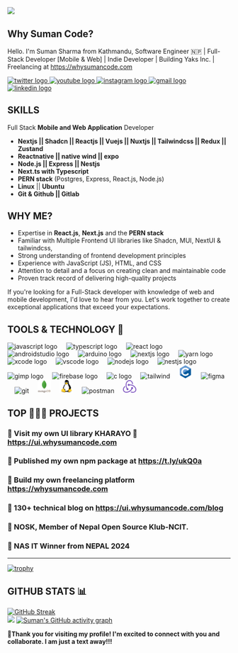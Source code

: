 [![](https://visitcount.itsvg.in/api?id=iam8uman&icon=0&color=0)](https://visitcount.itsvg.in)
## Why Suman Code?

Hello. I'm Suman Sharma from Kathmandu, Software Engineer 🇳🇵 | Full-Stack Developer [Mobile & Web] | Indie Developer | Building Yaks Inc. | Freelancing at https://whysumancode.com 

<div align="left">
  <a href="https://twitter.com/iam8uman" target="_blank">
    <img src="https://img.shields.io/static/v1?message=Twitter&logo=twitter&label=&color=1DA1F2&logoColor=white&labelColor=&style=for-the-badge" height="35" alt="twitter logo"  />
  </a>
  <a href="https://www.youtube.com/@whysumancode" target="_blank">
    <img src="https://img.shields.io/static/v1?message=Youtube&logo=youtube&label=&color=FF0000&logoColor=white&labelColor=&style=for-the-badge" height="35" alt="youtube logo"  />
  </a>
  <a href="https://www.instagram.com/_sumanifest/" target="_blank">
    <img src="https://img.shields.io/static/v1?message=Instagram&logo=instagram&label=&color=E4405F&logoColor=white&labelColor=&style=for-the-badge" height="35" alt="instagram logo"  />
  </a>
  <a href="code.sumansharma@gmail.com" target="_blank">
    <img src="https://img.shields.io/static/v1?message=Gmail&logo=gmail&label=&color=D14836&logoColor=white&labelColor=&style=for-the-badge" height="35" alt="gmail logo"  />
  </a>
  <a href="https://www.linkedin.com/in/iam8uman/" target="_blank">
    <img src="https://img.shields.io/static/v1?message=LinkedIn&logo=linkedin&label=&color=0077B5&logoColor=white&labelColor=&style=for-the-badge" height="35" alt="linkedin logo"  />
  </a>
</div>



<h2 align="left">SKILLS</h2>

Full Stack **Mobile and Web Application** Developer
- **Nextjs || Shadcn || Reactjs || Vuejs || Nuxtjs || Tailwindcss || Redux || Zustand**
- **Reactnative || native wind || expo**
- **Node.js || Express || Nestjs**
- **Next.ts with Typescript**
- **PERN stack** (Postgres, Express, React.js, Node.js)
- **Linux** || **Ubuntu**
- **Git & Github || Gitlab**


## WHY ME?
- Expertise in **React.js**, **Next.js** and the **PERN stack**
- Familiar with Multiple Frontend UI libraries like Shadcn, MUI, NextUI & tailwindcss,
- Strong understanding of frontend development principles
- Experience with JavaScript (JS), HTML, and CSS
- Attention to detail and a focus on creating clean and maintainable code
- Proven track record of delivering high-quality projects

If you're looking for a Full-Stack developer with knowledge of web and mobile development, I'd love to hear from you. Let's work together to create exceptional applications that exceed your expectations.

## TOOLS & TECHNOLOGY 📀

<div align="left">
  <img src="https://cdn.jsdelivr.net/gh/devicons/devicon/icons/javascript/javascript-original.svg" height="30" alt="javascript logo"  />
  <img width="12" />
  <img src="https://cdn.jsdelivr.net/gh/devicons/devicon/icons/typescript/typescript-original.svg" height="30" alt="typescript logo"  />
  <img width="12" />
  <img src="https://cdn.jsdelivr.net/gh/devicons/devicon/icons/react/react-original.svg" height="30" alt="react logo"  />
  <img width="12" />
  <img src="https://cdn.jsdelivr.net/gh/devicons/devicon/icons/androidstudio/androidstudio-original.svg" height="30" alt="androidstudio logo"  />
  <img width="12" />
  <img src="https://cdn.jsdelivr.net/gh/devicons/devicon/icons/arduino/arduino-original.svg" height="30" alt="arduino logo"  />
  <img width="12" />
  <img src="https://cdn.jsdelivr.net/gh/devicons/devicon/icons/nextjs/nextjs-original.svg" height="30" alt="nextjs logo"  />
  <img width="12" />
  <img src="https://cdn.jsdelivr.net/gh/devicons/devicon/icons/yarn/yarn-original.svg" height="30" alt="yarn logo"  />
  <img width="12" />
  <img src="https://cdn.jsdelivr.net/gh/devicons/devicon/icons/xcode/xcode-original.svg" height="30" alt="xcode logo"  />
  <img width="12" />
  <img src="https://cdn.jsdelivr.net/gh/devicons/devicon/icons/vscode/vscode-original.svg" height="30" alt="vscode logo"  />
  <img width="12" />
  <img src="https://cdn.jsdelivr.net/gh/devicons/devicon/icons/nodejs/nodejs-original.svg" height="30" alt="nodejs logo"  />
  <img width="12" />
  <img src="https://cdn.jsdelivr.net/gh/devicons/devicon/icons/nestjs/nestjs-original.svg" height="30" alt="nestjs logo"  />
  <img width="12" />
  <img src="https://cdn.jsdelivr.net/gh/devicons/devicon/icons/gimp/gimp-original.svg" height="30" alt="gimp logo"  />
  <img width="12" />
  <img src="https://cdn.jsdelivr.net/gh/devicons/devicon/icons/firebase/firebase-plain.svg" height="30" alt="firebase logo"  />
  <img width="12" />
  <img src="https://cdn.jsdelivr.net/gh/devicons/devicon/icons/c/c-original.svg" height="30" alt="c logo"  />
  <img width="12" />
  <img src="https://www.vectorlogo.zone/logos/tailwindcss/tailwindcss-icon.svg" alt="tailwind" width="30" height="30"/>
  <img width="12" />
  <img src="https://raw.githubusercontent.com/devicons/devicon/master/icons/c/c-original.svg" alt="c" width="30" height="30"/>
  <img width="12" />
  <img src="https://www.vectorlogo.zone/logos/figma/figma-icon.svg" alt="figma" width="30" height="30"/>
  <img width="12" />
  <img src="https://www.vectorlogo.zone/logos/git-scm/git-scm-icon.svg" alt="git" width="30" height="30"/>
  <img width="12" />
  <img src="https://raw.githubusercontent.com/devicons/devicon/master/icons/mongodb/mongodb-original-wordmark.svg" alt="mongodb" width="30" height="30"/> 
  <img width="12" />
  <img src="https://raw.githubusercontent.com/devicons/devicon/master/icons/linux/linux-original.svg" alt="linux" width="30" height="30"/>
  <img width="12" />
  <img src="https://www.vectorlogo.zone/logos/getpostman/getpostman-icon.svg" alt="postman" width="30" height="30"/> 
  <img width="12" />
  <img src="https://raw.githubusercontent.com/devicons/devicon/master/icons/redux/redux-original.svg" alt="redux" width="30" height="30" /> 
</div>



## TOP 🌟🌟🌟 PROJECTS 
### 📍 Visit my own UI library KHARAYO 🐰 https://ui.whysumancode.com
### 📍 Published my own npm package at https://t.ly/ukQ0a
### 📍 Build  my own freelancing platform  https://whysumancode.com
### 📍 130+ technical blog on https://ui.whysumancode.com/blog
### 📍 NOSK, Member of Nepal Open Source Klub-NCIT. 
### 📍 NAS IT Winner from NEPAL 2024


<hr/>

[![trophy](https://github-profile-trophy.vercel.app/?username=iam8uman)](https://github.com/ryo-ma/github-profile-trophy)


  
## GITHUB STATS 📊
[![GitHub Streak](https://streak-stats.demolab.com?user=iam8uman&theme=dark&card_width=1000)](https://git.io/streak-stats)
<br/>
![](https://github-readme-stats.vercel.app/api/top-langs/?username=iam8uman&theme=dark&hide_border=false&include_all_commits=true&count_private=true&layout=compact&card_width=1000)
[![Suman's GitHub activity graph](https://github-readme-activity-graph.vercel.app/graph?username=iam8uman&theme=github-compact)](https://github.com/iam8uman/github-readme-activity-graph)
<br/>

<!-- <div align='center'>
  <img  src='./iam8uman (1).png' />
</div> -->

🎈**Thank you for visiting my profile! I'm excited to connect with you and collaborate. I am just a text away!!!**
